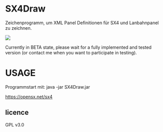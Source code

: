 # SX4Draw

Zeichenprogramm, um XML Panel Definitionen für SX4 und Lanbahnpanel zu zeichnen. 

<img src="https://opensx.net/wordpress/wp-content/uploads/2019/02/sx4draw-1.png" />

Currently in BETA state, please wait for a fully implemented and tested version (or contact me when you want to participate in testing).

# USAGE

Programmstart mit:    java -jar SX4Draw.jar 


https://opensx.net/sx4

## licence

GPL v3.0





